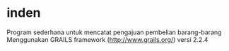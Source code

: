 inden
=====
Program sederhana untuk mencatat pengajuan pembelian barang-barang
Menggunakan GRAILS framework (http://www.grails.org/) versi 2.2.4 
